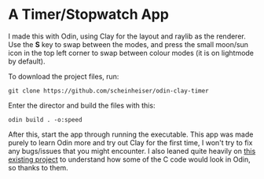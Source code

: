 # A Timer/Stopwatch App
I made this with Odin, using Clay for the layout and raylib as the renderer. Use the **S** key to swap between the modes, and press the small moon/sun icon in the top left corner to swap between colour modes (it is on lightmode by default).

To download the project files, run:
```
git clone https://github.com/scheinheiser/odin-clay-timer
```
Enter the director and build the files with this:
```
odin build . -o:speed
```
After this, start the app through running the executable.
This app was made purely to learn Odin more and try out Clay for the first time, I won't try to fix any bugs/issues that you might encounter.
I also leaned quite heavily on [this existing project](https://github.com/A1029384756/mixologist) to understand how some of the C code would look in Odin, so thanks to them. 
